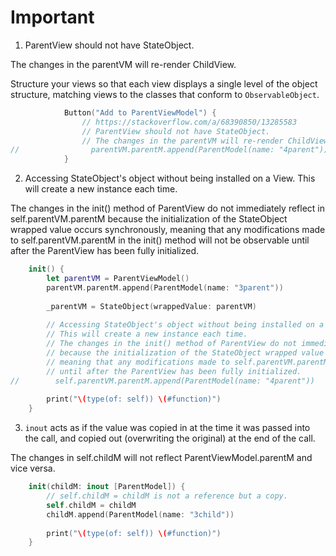 # Important

1. ParentView should not have StateObject.

The changes in the parentVM will re-render ChildView.

Structure your views so that each view displays a single level of the object structure, matching views to the classes that conform to `ObservableObject`.

```swift
            Button("Add to ParentViewModel") {
                // https://stackoverflow.com/a/68390850/13285583
                // ParentView should not have StateObject.
                // The changes in the parentVM will re-render ChildView.
//                parentVM.parentM.append(ParentModel(name: "4parent"))
            }
```

2. Accessing StateObject's object without being installed on a View. This will create a new instance each time.

The changes in the init() method of ParentView do not immediately reflect in self.parentVM.parentM because the initialization of the StateObject wrapped value occurs synchronously, meaning that any modifications made to self.parentVM.parentM in the init() method will not be observable until after the ParentView has been fully initialized.

```swift
    init() {
        let parentVM = ParentViewModel()
        parentVM.parentM.append(ParentModel(name: "3parent"))
        
        _parentVM = StateObject(wrappedValue: parentVM)
        
        // Accessing StateObject's object without being installed on a View.
        // This will create a new instance each time.
        // The changes in the init() method of ParentView do not immediately reflect in self.parentVM.parentM
        // because the initialization of the StateObject wrapped value occurs synchronously,
        // meaning that any modifications made to self.parentVM.parentM in the init() method will not be observable
        // until after the ParentView has been fully initialized.
//        self.parentVM.parentM.append(ParentModel(name: "4parent"))
        
        print("\(type(of: self)) \(#function)")
    }
```

3. `inout` acts as if the value was copied in at the time it was passed into the call, and copied out (overwriting the original) at the end of the call. 

The changes in self.childM will not reflect ParentViewModel.parentM and vice versa.
```swift
    init(childM: inout [ParentModel]) {
        // self.childM = childM is not a reference but a copy.
        self.childM = childM
        childM.append(ParentModel(name: "3child"))
        
        print("\(type(of: self)) \(#function)")
    }
```
